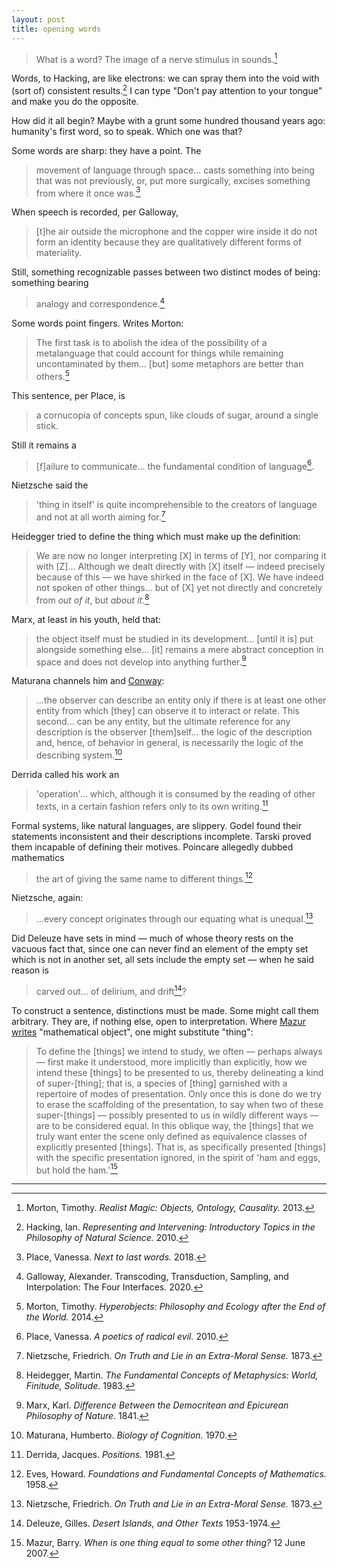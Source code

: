 ```yaml
---
layout: post
title: opening words
---
```


> What is a word? The image of a nerve stimulus in sounds.[^1]

Words, to Hacking, are like electrons: we can spray them into the void with (sort of) consistent results.[^2] I can type "Don't pay attention to your tongue" and make you do the opposite.

How did it all begin? Maybe with a grunt some hundred thousand years ago: humanity's first word, so to speak. Which one was that?

Some words are sharp: they have a point. The

> movement of language through space... casts something into being that was not previously, or, put more surgically, excises something from where it once was.[^3]

When speech is recorded, per Galloway,

> [t]he air outside the microphone and the copper wire inside it do not form an identity because they are qualitatively different forms of materiality.

Still, something recognizable passes between two distinct modes of being: something bearing

> analogy and correspondence.[^4]

Some words point fingers. Writes Morton:

> The first task is to abolish the idea of the possibility of a metalanguage that could account for things while remaining uncontaminated by them... [but] some metaphors are better than others.[^5]

This sentence, per Place, is

> a cornucopia of concepts spun, like clouds of sugar, around a single stick.

Still it remains a

> [f]ailure to communicate... the fundamental condition of language[^6].

Nietzsche said the

> 'thing in itself' is quite incomprehensible to the creators of language and not at all worth aiming for.[^7]

Heidegger tried to define the thing which must make up the definition:

> We are now no longer interpreting [X] in terms of [Y], nor comparing it with [Z]... Although we dealt directly with [X] itself &mdash; indeed precisely because of this &mdash; we have shirked in the face of [X]. We have indeed not spoken of other things... but of [X] yet not directly and concretely from *out of it*, but *about it*.[^8]

Marx, at least in his youth, held that:

> the object itself must be studied in its development... [until it is] put alongside something else... [it] remains a mere abstract conception in space and does not develop into anything further.[^9]

Maturana channels him and [Conway](https://en.wikipedia.org/wiki/Conway%27s_law):

> ...the observer can describe an entity only if there is at least one other entity from which [they] can observe it to interact or relate. This second... can be any entity, but the ultimate reference for any description is the observer [them]self... the logic of the description and, hence, of behavior in general, is necessarily the logic of the describing system.[^10]

Derrida called his work an

> 'operation'... which, although it is consumed by the reading of other texts, in a certain fashion refers only to its own writing.[^11]

Formal systems, like natural languages, are slippery. Godel found their statements inconsistent and their descriptions incomplete. Tarski proved them incapable of defining their motives. Poincare allegedly dubbed mathematics

> the art of giving the same name to different things.[^12]

Nietzsche, again:

> ...every concept originates through our equating what is unequal.[^7]

Did Deleuze have sets in mind &mdash; much of whose theory rests on the vacuous fact that, since one can never find an element of the empty set which is not in another set, all sets include the empty set &mdash; when he said reason is

> carved out... of delirium, and drift[^13]?

To construct a sentence, distinctions must be made. Some might call them arbitrary. They are, if nothing else, open to interpretation. Where [Mazur writes](http://abel.math.harvard.edu/~mazur/preprints/when_is_one.pdf) "mathematical object", one might substitute "thing":

> To define the [things] we intend to study, we often &mdash; perhaps always &mdash; first make it understood, more implicitly than explicitly, how we intend these [things] to be presented to us, thereby delineating a kind of super-[thing]; that is, a species of [thing] garnished with a repertoire of modes of presentation. Only once this is done do we try to erase the scaffolding of the presentation, to say when two of these super-[things] &mdash; possibly presented to us in wildly different ways &mdash; are to be considered equal. In this oblique way, the [things] that we truly want enter the scene only defined as equivalence classes of explicitly presented [things]. That is, as specifically presented [things] with the specific presentation ignored, in the spirit of 'ham and eggs, but hold the ham.'[^14]

---

[^1]: Morton, Timothy. *Realist Magic: Objects, Ontology, Causality.* 2013.

[^2]: Hacking, Ian. *Representing and Intervening: Introductory Topics in the Philosophy of Natural Science.* 2010.

[^3]: Place, Vanessa. *Next to last words.* 2018.

[^4]: Galloway, Alexander. Transcoding, Transduction, Sampling, and Interpolation: The Four Interfaces. 2020.

[^5]: Morton, Timothy. *Hyperobjects: Philosophy and Ecology after the End of the World.* 2014.

[^6]: Place, Vanessa. *A poetics of radical evil.* 2010.

[^7]: Nietzsche, Friedrich. *On Truth and Lie in an Extra-Moral Sense.* 1873.

[^8]: Heidegger, Martin. *The Fundamental Concepts of Metaphysics: World, Finitude, Solitude.* 1983.

[^9]: Marx, Karl. *Difference Between the Democritean and Epicurean Philosophy of Nature.* 1841.

[^10]: Maturana, Humberto. *Biology of Cognition.* 1970.

[^11]: Derrida, Jacques. *Positions.* 1981.

[^12]: Eves, Howard. *Foundations and Fundamental Concepts of Mathematics.* 1958.

[^13]: Deleuze, Gilles. *Desert Islands, and Other Texts* 1953-1974.

[^14]: Mazur, Barry. *When is one thing equal to some other thing?* 12 June 2007.
